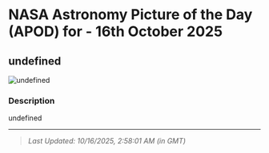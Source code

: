 
# NASA Astronomy Picture of the Day (APOD) for - 16th October 2025
## undefined

![undefined](undefined)

### Description
undefined

---
> _Last Updated: 10/16/2025, 2:58:01 AM (in GMT)_
